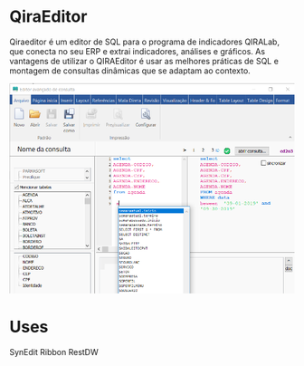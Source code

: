 # QiraEditor

Qiraeditor é um editor de SQL para o programa de indicadores QIRALab, que conecta no seu ERP e extrai indicadores, análises e gráficos.
As vantagens de utilizar o QIRAEditor é usar as melhores práticas de SQL e montagem de consultas dinâmicas que se adaptam ao contexto.

![](Qira%20Editor.PNG)

# Uses
SynEdit
Ribbon
RestDW
